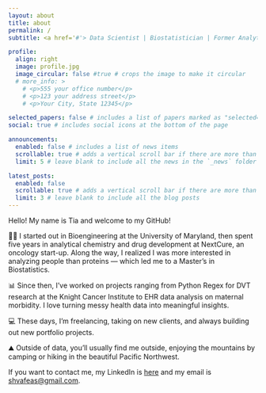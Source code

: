 ```yaml
---
layout: about
title: about
permalink: /
subtitle: <a href='#'> Data Scientist | Biostatistician | Former Analytical Chemist

profile:
  align: right
  image: profile.jpg
  image_circular: false #true # crops the image to make it circular
  # more_info: >
    # <p>555 your office number</p>
    # <p>123 your address street</p>
    # <p>Your City, State 12345</p>

selected_papers: false # includes a list of papers marked as "selected={true}"
social: true # includes social icons at the bottom of the page

announcements:
  enabled: false # includes a list of news items
  scrollable: true # adds a vertical scroll bar if there are more than 3 news items
  limit: 5 # leave blank to include all the news in the `_news` folder

latest_posts:
  enabled: false
  scrollable: true # adds a vertical scroll bar if there are more than 3 new posts items
  limit: 3 # leave blank to include all the blog posts
---
```


Hello! My name is Tia and welcome to my GitHub! 

👩‍🔬 I started out in Bioengineering at the University of Maryland, then spent five years in analytical chemistry and drug development at NextCure, an oncology start-up. Along the way, I realized I was more interested in analyzing people than proteins — which led me to a Master’s in Biostatistics.

📊 Since then, I’ve worked on projects ranging from Python Regex for DVT research at the Knight Cancer Institute to EHR data analysis on maternal morbidity. I love turning messy health data into meaningful insights.

💻 These days, I’m freelancing, taking on new clients, and always building out new portfolio projects.

⛰️ Outside of data, you’ll usually find me outside, enjoying the mountains by camping or hiking in the beautiful Pacific Northwest. 

If you want to contact me, my LinkedIn is [here](https://www.linkedin.com/in/stamatiavafeas/) and my email is shvafeas@gmail.com.

<!---
Write your biography here. Tell the world about yourself. Link to your favorite [subreddit](http://reddit.com). You can put a picture in, too. The code is already in, just name your picture `prof_pic.jpg` and put it in the `img/` folder.

Put your address / P.O. box / other info right below your picture. You can also disable any of these elements by editing `profile` property of the YAML header of your `_pages/about.md`. Edit `_bibliography/papers.bib` and Jekyll will render your [publications page](/al-folio/publications/) automatically.

Link to your social media connections, too. This theme is set up to use [Font Awesome icons](https://fontawesome.com/) and [Academicons](https://jpswalsh.github.io/academicons/), like the ones below. Add your Facebook, Twitter, LinkedIn, Google Scholar, or just disable all of them.
-->
